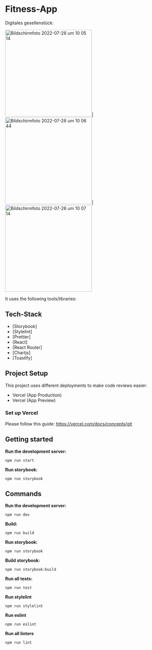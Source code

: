 # Fitness-App 

Digitales gesellenstück:

<img width="280" alt="Bildschirmfoto 2022-07-26 um 10 05 14" src="https://user-images.githubusercontent.com/92207171/180956665-f3990d15-d909-46cb-8cd0-efd637622368.png">|
<img width="280" alt="Bildschirmfoto 2022-07-26 um 10 06 44" src="https://user-images.githubusercontent.com/92207171/180956716-9cf919ee-ff7f-46ac-81a6-1629bd0f8233.png">|
<img width="280" alt="Bildschirmfoto 2022-07-26 um 10 07 14" src="https://user-images.githubusercontent.com/92207171/180956728-b2ff9de3-6dfd-4c9f-b42f-155da34c4572.png">






It uses the following tools/libraries:

## Tech-Stack

- [Storybook]
- [Stylelint]
- [Prettier]
- [React]
- [React Router]
- [Chartjs]
- [Toastify]

## Project Setup

This project uses different deployments to make code reviews easier:

- Vercel (App Production)
- Vercel (App Preview)

### Set up Vercel

Please follow this guide: https://vercel.com/docs/concepts/git

## Getting started

**Run the development server:**

```shell
npm run start
```

**Run storybook:**

```shell
npm run storybook
```



## Commands

**Run the development server:**

```shell
npm run dev
```

**Build:**

```shell
npm run build
```

**Run storybook:**

```shell
npm run storybook
```

**Build storybook:**

```shell
npm run storybook:build
```

**Run all tests:**

```shell
npm run test
```

**Run stylelint**

```shell
npm run stylelint
```

**Run eslint**

```shell
npm run eslint
```

**Run all linters**

```shell
npm run lint
```
